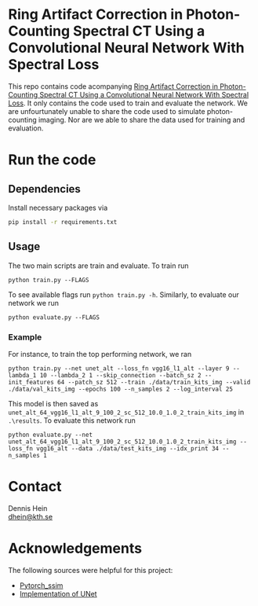 # Ring Artifact Correction in Photon-Counting Spectral CT Using a Convolutional Neural Network With Spectral Loss

This repo contains code acompanying [Ring Artifact Correction in Photon-Counting Spectral CT Using a Convolutional Neural Network With Spectral Loss](https//addarxiv.com). It only contains the code used to train and evaluate the network. We are unfourtunately unable to share the code used to simulate photon-counting imaging. Nor are we able to share the data used for training and evaluation. 

# Run the code
## Dependencies 
Install necessary packages via 
```sh
pip install -r requirements.txt
```

## Usage
The two main scripts are train and evaluate. To train run 
```
python train.py --FLAGS 
```
To see available flags run `python train.py -h`. Similarly, to evaluate our network we run 
```
python evaluate.py --FLAGS 
```

### Example
For instance, to train the top performing network, we ran  
```
python train.py --net unet_alt --loss_fn vgg16_l1_alt --layer 9 --lambda_1 10 --lambda_2 1 --skip_connection --batch_sz 2 --init_features 64 --patch_sz 512 --train ./data/train_kits_img --valid ./data/val_kits_img --epochs 100 --n_samples 2 --log_interval 25
```
This model is then saved as `unet_alt_64_vgg16_l1_alt_9_100_2_sc_512_10.0_1.0_2_train_kits_img` in `.\results`. To evaluate this network run 
```
python evaluate.py --net unet_alt_64_vgg16_l1_alt_9_100_2_sc_512_10.0_1.0_2_train_kits_img --loss_fn vgg16_alt --data ./data/test_kits_img --idx_print 34 --n_samples 1
```

# Contact 
Dennis Hein <br />
dhein@kth.se

# Acknowledgements 
The following sources were helpful for this project:
* [Pytorch_ssim](https://github.com/Po-Hsun-Su/pytorch-ssim)
* [Implementation of UNet](https://nbviewer.org/github/amanchadha/coursera-gan-specialization/blob/main/C3%20-%20Apply%20Generative%20Adversarial%20Network%20(GAN)/Week%202/C3W2A_Assignment.ipynb)
